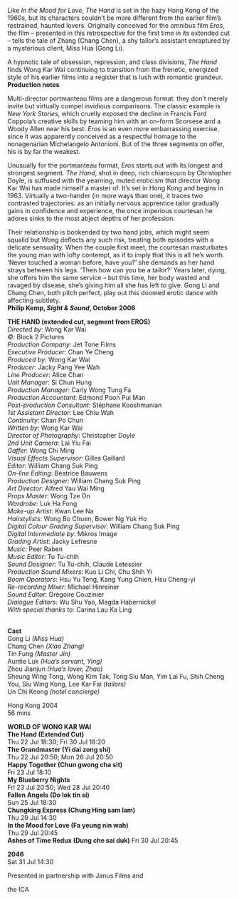 Like _In the Mood for Love_, _The Hand_ is set in the hazy Hong Kong of the 1960s, but its characters couldn’t be more different from the earlier film’s restrained, haunted lovers. Originally conceived for the omnibus film _Eros_, the film – presented in this retrospective for the first time in its extended cut – tells the tale of Zhang (Chang Chen), a shy tailor’s assistant enraptured by a mysterious client, Miss Hua (Gong Li).

A hypnotic tale of obsession, repression, and class divisions, _The Hand_ finds Wong Kar Wai continuing to transition from the frenetic, energized style of his earlier films into a register that is lush with romantic grandeur.<br>
**Production notes**

Multi-director portmanteau films are a dangerous format: they don’t merely invite but virtually compel invidious comparisons. The classic example is _New York Stories_, which cruelly exposed the decline in Francis Ford Coppola’s creative skills by teaming him with an on-form Scorsese and a Woody Allen near his best. _Eros_ is an even more embarrassing exercise, since it was apparently conceived as a respectful homage to the nonagenarian Michelangelo Antonioni. But of the three segments on offer, his is by far the weakest.

Unusually for the portmanteau format, _Eros_ starts out with its longest and strongest segment. _The Hand_, shot in deep, rich chiaroscuro by Christopher Doyle, is suffused with the yearning, muted eroticism that director Wong Kar Wai has made himself a master of. It’s set in Hong Kong and begins in 1963. Virtually a two-hander (in more ways than one), it traces two contrasted trajectories: as an initially nervous apprentice tailor gradually gains in confidence and experience, the once imperious courtesan he adores sinks to the most abject depths of her profession.

Their relationship is bookended by two hand jobs, which might seem squalid but Wong deflects any such risk, treating both episodes with a delicate sensuality. When the couple first meet, the courtesan masturbates the young man with lofty contempt, as if to imply that this is all he’s worth. ‘Never touched a woman before, have you?’ she demands as her hand strays between his legs. ‘Then how can you be a tailor?’ Years later, dying, she offers him the same service – but this time, her body wasted and ravaged by disease, she’s giving him all she has left to give. Gong Li and Chang Chen, both pitch perfect, play out this doomed erotic dance with affecting subtlety.<br>
**Philip Kemp, _Sight & Sound_, October 2006**<br>


**THE HAND  (extended cut, segment from EROS)**  
_Directed by_: Wong Kar Wai  
_©_: Block 2 Pictures  
_Production Company_: Jet Tone Films  
_Executive Producer_: Chan Ye Cheng  
_Produced by_: Wong Kar Wai  
_Producer_: Jacky Pang Yee Wah  
_Line Producer_: Alice Chan  
_Unit Manager_: Si Chun Hung  
_Production Manager_: Carly Wong Tung Fa  
_Production Accountant_: Edmond Poon Pui Man  
_Post-production Consultant_: Stéphane Kooshmanian  
_1st Assistant Director_: Lee Chiu Wah  
_Continuity_: Chan Po Chun  
_Written by_: Wong Kar Wai  
_Director of Photography_: Christopher Doyle  
_2nd Unit Camera_: Lai Yiu Fai  
_Gaffer_: Wong Chi Ming  
_Visual Effects Supervisor_: Gilles Gaillard  
_Editor_: William Chang Suk Ping  
_On-line Editing_: Béatrice Bauwens  
_Production Designer_: William Chang Suk Ping  
_Art Director_: Alfred Yau Wai Ming  
_Props Master_: Wong Tze On  
_Wardrobe_: Luk Ha Fong  
_Make-up Artist_: Kwan Lee Na  
_Hairstylists_: Wong Bo Chuen, Bower Ng Yuk Ho  
_Digital Colour Grading Supervisor_: William Chang Suk Ping  
_Digital Intermediate by_: Mikros Image  
_Grading Artist_: Jacky Lefresne  
_Music_: Peer Raben  
_Music Editor_: Tu Tu-chih  
_Sound Designer_: Tu Tu-chih, Claude Letessier  
_Production Sound Mixers_: Kuo Li Chi, Chu Shih Yi  
_Boom Operators_: Hsu Yu Teng, Kang Yung Chien, Hsu Cheng-yi  
_Re-recording Mixer_: Michael Hinreiner  
_Sound Editor_: Grégoire Couzinier  
_Dialogue Editors_: Wu Shu Yao, Magda Habernickel  
_With special thanks to_: Carina Lau Ka Ling<br>
<br>

**Cast**  
Gong Li _(Miss Hua)_  
Chang Chen _(Xiao Zhang)_  
Tin Fung _(Master Jin)_  
Auntie Luk _(Hua’s servant, Ying)_  
Zhou Jianjun _(Hua’s lover, Zhao)_  
Sheung Wing Tong,  Wong Kim Tak,  Tong Siu Man, Yim Lai Fu, Shih Cheng You, Siu Wing Kong, Lee Kar Fai _(tailors)_  
Un Chi Keong _(hotel concierge)_<br>

Hong Kong 2004<br>
56 mins<br>

**WORLD OF WONG KAR WAI**<br>
**The Hand (Extended Cut)**<br>
Thu 22 Jul 18:30; Fri 30 Jul 18:20<br>
**The Grandmaster (Yi dai zong shi)**<br>
Thu 22 Jul 20:50; Mon 26 Jul 20:50<br>
**Happy Together (Chun gwong cha sit)**<br>
Fri 23 Jul 18:10<br>
**My Blueberry Nights**<br>
Fri 23 Jul 20:50; Wed 28 Jul 20:40<br>
**Fallen Angels (Do lok tin si)**  <br>
Sun 25 Jul 18:30<br>
**Chungking Express (Chung Hing sam lam)**<br>
Thu 29 Jul 14:30<br>
**In the Mood for Love (Fa yeung nin wah)**<br>
Thu 29 Jul 20:45<br>
**Ashes of Time Redux (Dung che sai duk)**
Fri 30 Jul 20:45

**2046**  
Sat 31 Jul 14:30


Presented in partnership with Janus Films and

the ICA
<!--stackedit_data:
eyJoaXN0b3J5IjpbLTE3MjQ3MTUwMTcsMTc3MzU2MzcyM119
-->